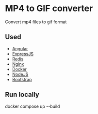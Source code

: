 
# MP4 to GIF converter

Convert mp4 files to gif format


## Used

- [Angular](https://angular.dev)
- [ExpressJS](https://expressjs.com/)
- [Redis](https://redis.io/)
- [Nginx](https://nginx.org/)
- [Docker](https://www.docker.com/)
- [NodeJS](https://nodejs.org/)
- [Bootstrap](https://getbootstrap.com/)


## Run locally

docker compose up --build

